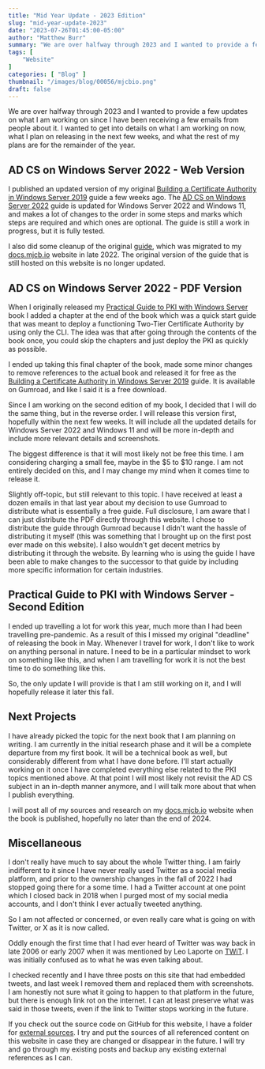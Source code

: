```yaml
---
title: "Mid Year Update - 2023 Edition"
slug: "mid-year-update-2023"
date: "2023-07-26T01:45:00-05:00"
author: "Matthew Burr"
summary: "We are over halfway through 2023 and I wanted to provide a few updates on what I am working on since I have been receiving a few emails from people about it. I wanted to get into details on what I am working on now, what I plan on releasing in the next few weeks, and what the rest of my plans are for the remainder of the year."
tags: [
    "Website"
]
categories: [ "Blog" ]
thumbnail: "/images/blog/00056/mjcbio.png"
draft: false
---
```


We are over halfway through 2023 and I wanted to provide a few updates on what I am working on since I have been receiving a few emails from people about it. I wanted to get into details on what I am working on now, what I plan on releasing in the next few weeks, and what the rest of my plans are for the remainder of the year.

## AD CS on Windows Server 2022 - Web Version ##

I published an updated version of my original [Building a Certificate Authority in Windows Server 2019](/blog/2020/03/09/certificate-authority-windows-server-2019/) guide a few weeks ago. The [AD CS on Windows Server 2022](https://docs.mjcb.io/microsoft/windows-server/windows-server-roles-features/adcs/adcs-windows-server-2022/) guide is updated for Windows Server 2022 and Windows 11, and makes a lot of changes to the order in some steps and marks which steps are required and which ones are optional. The guide is still a work in progress, but it is fully tested.

I also did some cleanup of the original [guide](https://docs.mjcb.io/microsoft/windows-server/windows-server-roles-features/adcs/adcs-windows-server-2019/), which was migrated to my [docs.mjcb.io](https://docs.mjcb.io/) website in late 2022. The original version of the guide that is still hosted on this website is no longer updated.

## AD CS on Windows Server 2022 - PDF Version ##

When I originally released my [Practical Guide to PKI with Windows Server](/publications/practical-guide-to-pki-with-windows-server/) book I added a chapter at the end of the book which was a quick start guide that was meant to deploy a functioning Two-Tier Certificate Authority by using only the CLI. The idea was that after going through the contents of the book once, you could skip the chapters and just deploy the PKI as quickly as possible.

I ended up taking this final chapter of the book, made some minor changes to remove references to the actual book and released it for free as the [Building a Certificate Authority in Windows Server 2019](/publications/building-a-certificate-authority-in-windows-server-2019/) guide. It is available on Gumroad, and like I said it is a free download.

Since I am working on the second edition of my book, I decided that I will do the same thing, but in the reverse order. I will release this version first, hopefully within the next few weeks. It will include all the updated details for Windows Server 2022 and Windows 11 and will be more in-depth and include more relevant details and screenshots.

The biggest difference is that it will most likely not be free this time. I am considering charging a small fee, maybe in the $5 to $10 range. I am not entirely decided on this, and I may change my mind when it comes time to release it.

Slightly off-topic, but still relevant to this topic. I have received at least a dozen emails in that last year about my decision to use Gumroad to distribute what is essentially a free guide. Full disclosure, I am aware that I can just distribute the PDF directly through this website. I chose to distribute the guide through Gumroad because I didn't want the hassle of distributing it myself (this was something that I brought up on the first post ever made on this website). I also wouldn't get decent metrics by distributing it through the website. By learning who is using the guide I have been able to make changes to the successor to that guide by including more specific information for certain industries.

## Practical Guide to PKI with Windows Server - Second Edition ##

I ended up travelling a lot for work this year, much more than I had been travelling pre-pandemic. As a result of this I missed my original "deadline" of releasing the book in May. Whenever I travel for work, I don't like to work on anything personal in nature. I need to be in a particular mindset to work on something like this, and when I am travelling for work it is not the best time to do something like this.

So, the only update I will provide is that I am still working on it, and I will hopefully release it later this fall.

## Next Projects ##

I have already picked the topic for the next book that I am planning on writing. I am currently in the initial research phase and it will be a complete departure from my first book. It will be a technical book as well, but considerably different from what I have done before. I'll start actually working on it once I have completed everything else related to the PKI topics mentioned above. At that point I will most likely not revisit the AD CS subject in an in-depth manner anymore, and I will talk more about that when I publish everything.

I will post all of my sources and research on my [docs.mjcb.io](https://docs.mjcb.io/) website when the book is published, hopefully no later than the end of 2024.

## Miscellaneous ##

I don't really have much to say about the whole Twitter thing. I am fairly indifferent to it since I have never really used Twitter as a social media platform, and prior to the ownership changes in the fall of 2022 I had stopped going there for a some time. I had a Twitter account at one point which I closed back in 2018 when I purged most of my social media accounts, and I don't think I ever actually tweeted anything.

So I am not affected or concerned, or even really care what is going on with Twitter, or X as it is now called.

Oddly enough the first time that I had ever heard of Twitter was way back in late 2006 or early 2007 when it was mentioned by Leo Laporte on [TWiT](https://twit.tv/). I was initially confused as to what he was even talking about.

I checked recently and I have three posts on this site that had embedded tweets, and last week I removed them and replaced them with screenshots. I am honestly not sure what it going to happen to that platform in the future, but there is enough link rot on the internet. I can at least preserve what was said in those tweets, even if the link to Twitter stops working in the future.

If you check out the source code on GitHub for this website, I have a folder for [external sources](https://github.com/matthew-tfs/mjcb.io/tree/main/static/docs/blog). I try and put the sources of all referenced content on this website in case they are changed or disappear in the future. I will try and go through my existing posts and backup any existing external references as I can.
